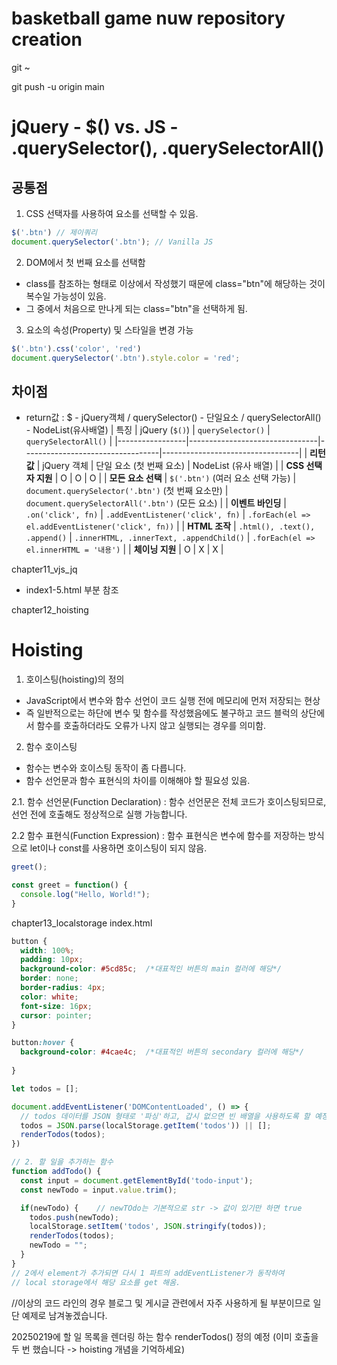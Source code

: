 # basketball game nuw repository creation

git ~




git push -u origin main

# jQuery - $() vs. JS - .querySelector(), .querySelectorAll()

## 공통점
1. CSS 선택자를 사용하여 요소를 선택할 수 있음.
```javascript
$('.btn') // 제이쿼리
document.querySelector('.btn'); // Vanilla JS
```
2. DOM에서 첫 번째 요소를 선택함
- class를 참조하는 형태로 이상에서 작성했기 때문에 class="btn"에 해당하는 것이 복수일 가능성이 있음.
- 그 중에서 처음으로 만나게 되는 class="btn"을 선택하게 됨.
3. 요소의 속성(Property) 및 스타일을 변경 가능
```js
$('.btn').css('color', 'red')
document.querySelector('.btn').style.color = 'red';
```
## 차이점
- return값 : $ - jQuery객체 / querySelector() - 단일요소 / querySelectorAll() - NodeList(유사배열)
| 특징             | jQuery (`$()`)                  | `querySelector()`                  | `querySelectorAll()`              |
|-----------------|--------------------------------|----------------------------------|----------------------------------|
| **리턴값**       | jQuery 객체                     | 단일 요소 (첫 번째 요소)           | NodeList (유사 배열)             |
| **CSS 선택자 지원** | O                              | O                                | O                                |
| **모든 요소 선택** | `$('.btn')` (여러 요소 선택 가능) | `document.querySelector('.btn')` (첫 번째 요소만) | `document.querySelectorAll('.btn')` (모든 요소) |
| **이벤트 바인딩** | `.on('click', fn)`             | `.addEventListener('click', fn)` | `.forEach(el => el.addEventListener('click', fn))` |
| **HTML 조작**   | `.html(), .text(), .append()`   | `.innerHTML, .innerText, .appendChild()` | `.forEach(el => el.innerHTML = '내용')` |
| **체이닝 지원** | O                              | X                                | X                                |

chapter11_vjs_jq

- index1-5.html 부분 참조

chapter12_hoisting

# Hoisting
1. 호이스팅(hoisting)의 정의
- JavaScript에서 변수와 함수 선언이 코드 실행 전에 메모리에 먼저 저장되는 현상
- 즉 일반적으로는 하단에 변수 및 함수를 작성했음에도 불구하고 코드 블럭의 상단에서 함수를 호출하더라도 오류가 나지 않고 실행되는 경우를 의미함.

2. 함수 호이스팅
- 함수는 변수와 호이스팅 동작이 좀 다릅니다.
- 함수 선언문과 함수 표현식의 차이를 이해해야 할 필요성 있음.

2.1. 함수 선언문(Function Declaration)
: 함수 선언문은 전체 코드가 호이스팅되므로, 선언 전에 호출해도 정상적으로 실행 가능합니다.

2.2 함수 표현식(Function Expression)
: 함수 표현식은 변수에 함수를 저장하는 방식으로 let이나 const를 사용하면 호이스팅이 되지 않음.

```js
greet();

const greet = function() {
  console.log("Hello, World!");
} 
```

chapter13_localstorage
index.html

```css
button {
  width: 100%;
  padding: 10px;
  background-color: #5cd85c;  /*대표적인 버튼의 main 컬러에 해당*/
  border: none;
  border-radius: 4px;
  color: white;
  font-size: 16px;
  cursor: pointer;
}

button:hover {
  background-color: #4cae4c;  /*대표적인 버튼의 secondary 컬러에 해당*/
  
}
```

```js
let todos = [];

document.addEventListener('DOMContentLoaded', () => {
  // todos 데이터를 JSON 형태로 '파싱'하고, 갑시 없으면 빈 배열을 사용하도록 할 예정
  todos = JSON.parse(localStorage.getItem('todos')) || [];
  renderTodos(todos);
})

// 2. 할 일을 추가하는 함수
function addTodo() {
  const input = document.getElementById('todo-input');
  const newTodo = input.value.trim();

  if(newTodo) {    // newTOdo는 기본적으로 str -> 값이 있기만 하면 true
    todos.push(newTodo);
    localStorage.setItem('todos', JSON.stringify(todos));
    renderTodos(todos);
    newTodo = "";
  }
}
// 2에서 element가 추가되면 다시 1 파트의 addEventListener가 동작하여
// local storage에서 해당 요소를 get 해옴.
```

//이상의 코드 라인의 경우 블로그 및 게시글 관련에서 자주 사용하게 될 부분이므로 일단 예제로 남겨놓겠습니다.

20250219에 할 일 목록을 렌더링 하는 함수 renderTodos() 정의 예정
(이미 호출을 두 번 했습니다 -> hoisting 개념을 기억하세요)